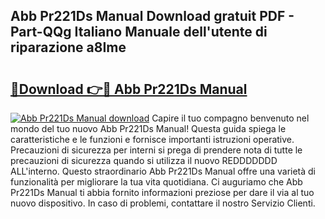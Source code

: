 ## Abb Pr221Ds Manual Download gratuit PDF - Part-QQg Italiano Manuale dell'utente di riparazione a8Ime

# <h2><a href="http://dffcqg.blite.top/?on=Abb+Pr221Ds+Manual">🔗Download 👉🔴 Abb Pr221Ds Manual</a></h2>

[![Abb Pr221Ds Manual download](https://i.imgur.com/lujVjoI.png)](http://dffcqg.blite.top/?on=Abb+Pr221Ds+Manual)
Capire il tuo compagno benvenuto nel mondo del tuo nuovo Abb Pr221Ds Manual! Questa guida spiega le caratteristiche e le funzioni e fornisce importanti istruzioni operative. Precauzioni di sicurezza per interni si prega di prendere nota di tutte le precauzioni di sicurezza quando si utilizza il nuovo REDDDDDDD ALL'interno. Questo straordinario Abb Pr221Ds Manual offre una varietà di funzionalità per migliorare la tua vita quotidiana. Ci auguriamo che Abb Pr221Ds Manual ti abbia fornito informazioni preziose per dare il via al tuo nuovo dispositivo. In caso di problemi, contattare il nostro Servizio Clienti.
